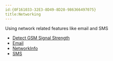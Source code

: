 ```yaml
---
id:{0F161033-32E3-8D49-8D28-986366497075}  
title:Networking  
---
```


Using network related features like email and SMS

-  [Detect GSM Signal Strength](/recipes/android/networking/gsm_strength/)
-  [Email](/recipes/android/networking/email)
-  [NetworkInfo](/recipes/android/networking/networkinfo)
-  [SMS](/recipes/android/networking/sms)